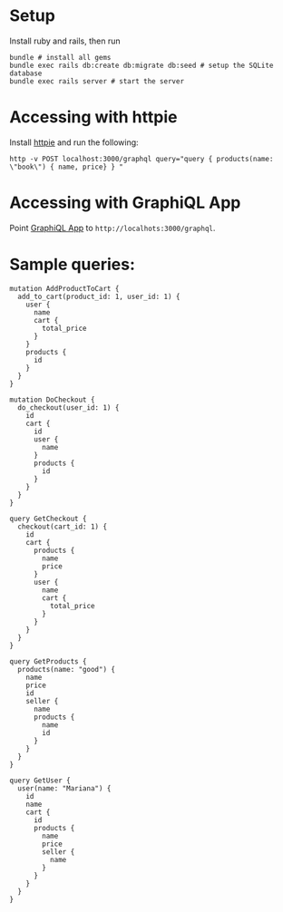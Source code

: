 # Setup

Install ruby and rails, then run

```
bundle # install all gems
bundle exec rails db:create db:migrate db:seed # setup the SQLite database
bundle exec rails server # start the server
```

# Accessing with httpie

Install [httpie](https://httpie.org) and run the following:

`http -v POST localhost:3000/graphql query="query { products(name: \"book\") { name, price} } "`

# Accessing with GraphiQL App

Point [GraphiQL App](https://github.com/skevy/graphiql-app) to `http://localhots:3000/graphql`.

# Sample queries:

```
mutation AddProductToCart {
  add_to_cart(product_id: 1, user_id: 1) {
    user {
      name
      cart {
        total_price
      }
    }
    products {
      id
    }
  }
}

mutation DoCheckout {
  do_checkout(user_id: 1) {
    id
    cart {
      id
      user {
        name
      }
      products {
        id
      }
    }
  }
}

query GetCheckout {
  checkout(cart_id: 1) {
    id
    cart {
      products {
        name
        price
      }
      user {
        name
        cart {
          total_price
        }
      }
    }
  }
}

query GetProducts {
  products(name: "good") {
    name
    price
    id
    seller {
      name
      products {
        name
        id
      }
    }
  }
}

query GetUser {
  user(name: "Mariana") {
    id
    name
    cart {
      id
      products {
        name
        price
        seller {
          name
        }
      }
    }
  }
}
```
